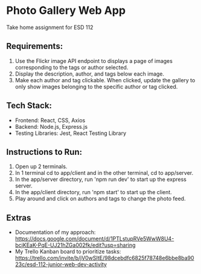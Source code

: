 # Photo Gallery Web App
Take home assignment for ESD 112

## Requirements:
1. Use the Flickr image API endpoint to displays a page of images corresponding to the tags or author selected.
2. Display the description, author, and tags below each image.
3. Make each author and tag clickable. When clicked, update the gallery to only show images belonging to the specific author or tag clicked.

## Tech Stack:
- Frontend: React, CSS, Axios
- Backend: Node.js, Express.js
- Testing Libraries: Jest, React Testing Library

## Instructions to Run:
1. Open up 2 terminals.
2. In 1 terminal cd to app/client and in the other terminal, cd to app/server.
3. In the app/server directory, run 'npm run dev' to start up the express server.
4. In the app/client directory, run 'npm start' to start up the client.
5. Play around and click on authors and tags to change the photo feed.

## Extras
- Documentation of my approach: https://docs.google.com/document/d/1PTLstupRVe5WwW8U4-bcjKEaK-PqE-UJ21hZGa002fk/edit?usp=sharing
- My Trello Kanban board to prioritize tasks: https://trello.com/invite/b/jV0wSItE/98dcebdfc6825f78748e6bbe8ba9023c/esd-112-junior-web-dev-activity